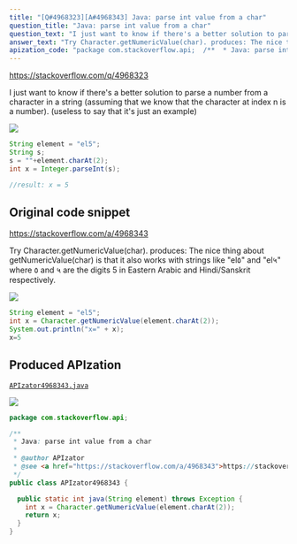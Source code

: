 ```yaml
---
title: "[Q#4968323][A#4968343] Java: parse int value from a char"
question_title: "Java: parse int value from a char"
question_text: "I just want to know if there's a better solution to parse a number from a character in a string (assuming that we know that the character at index n is a number). (useless to say that it's just an example)"
answer_text: "Try Character.getNumericValue(char). produces: The nice thing about getNumericValue(char) is that it also works with strings like \"el٥\" and \"el५\" where ٥ and ५ are the digits 5 in Eastern Arabic and Hindi/Sanskrit respectively."
apization_code: "package com.stackoverflow.api;  /**  * Java: parse int value from a char  *  * @author APIzator  * @see <a href=\"https://stackoverflow.com/a/4968343\">https://stackoverflow.com/a/4968343</a>  */ public class APIzator4968343 {    public static int java(String element) throws Exception {     int x = Character.getNumericValue(element.charAt(2));     return x;   } }"
---
```


https://stackoverflow.com/q/4968323

I just want to know if there&#x27;s a better solution to parse a number from a character in a string (assuming that we know that the character at index n is a number).
(useless to say that it&#x27;s just an example)


<div class="code-logo"><img src="/stackoverflow.png" /></div>

```java
String element = "el5";
String s;
s = ""+element.charAt(2);
int x = Integer.parseInt(s);

//result: x = 5
```


## Original code snippet

https://stackoverflow.com/a/4968343

Try Character.getNumericValue(char).
produces:
The nice thing about getNumericValue(char) is that it also works with strings like &quot;el٥&quot; and &quot;el५&quot; where ٥ and ५ are the digits 5 in Eastern Arabic and Hindi/Sanskrit respectively.

<div class="code-logo"><img src="/stackoverflow.png" /></div>

```java
String element = "el5";
int x = Character.getNumericValue(element.charAt(2));
System.out.println("x=" + x);
x=5
```

## Produced APIzation

[`APIzator4968343.java`](https://github.com/pasqualesalza/apization/raw/main/data/search/APIzator4968343.java)

<div class="code-logo"><img src="/apizator.png" /></div>

```java
package com.stackoverflow.api;

/**
 * Java: parse int value from a char
 *
 * @author APIzator
 * @see <a href="https://stackoverflow.com/a/4968343">https://stackoverflow.com/a/4968343</a>
 */
public class APIzator4968343 {

  public static int java(String element) throws Exception {
    int x = Character.getNumericValue(element.charAt(2));
    return x;
  }
}

```